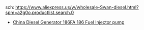 sch: https://www.aliexpress.us/w/wholesale-Swan-diesel.html?spm=a2g0o.productlist.search.0

- [China Diesel Generator 186FA 186 Fuel Injector pump](https://www.aliexpress.us/item/2251832762493565.html)
